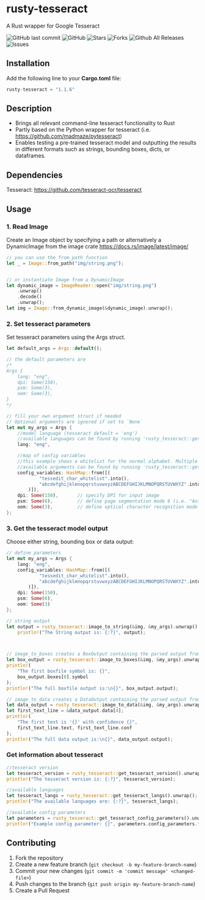 # rusty-tesseract

A Rust wrapper for Google Tesseract

![GitHub last commit](https://img.shields.io/github/last-commit/thomasgruebl/rusty-tesseract?style=plastic) ![GitHub](https://img.shields.io/github/license/thomasgruebl/rusty-tesseract?style=plastic) <a style="text-decoration: none" href="https://github.com/thomasgruebl/rusty-tesseract/stargazers">
<img src="https://img.shields.io/github/stars/thomasgruebl/rusty-tesseract.svg?style=plastic" alt="Stars">
</a>
<a style="text-decoration: none" href="https://github.com/thomasgruebl/rusty-tesseract/fork">
<img src="https://img.shields.io/github/forks/thomasgruebl/rusty-tesseract.svg?style=plastic" alt="Forks">
</a>
![Github All Releases](https://img.shields.io/github/downloads/thomasgruebl/rusty-tesseract/total.svg?style=plastic)
<a style="text-decoration: none" href="https://github.com/thomasgruebl/rusty-tesseract/issues">
<img src="https://img.shields.io/github/issues/thomasgruebl/rusty-tesseract.svg?style=plastic" alt="Issues">
</a>

## Installation

Add the following line to your <b>Cargo.toml</b> file:

```rust
rusty-tesseract = "1.1.6"
```

## Description

- Brings all relevant command-line tesseract functionality to Rust
- Partly based on the Python wrapper for tesseract (i.e. https://github.com/madmaze/pytesseract)
- Enables testing a pre-trained tesseract model and outputting the results in different formats such as strings, bounding boxes, dicts, or dataframes.

## Dependencies

Tesseract: https://github.com/tesseract-ocr/tesseract

## Usage

### 1. Read Image

Create an Image object by specifying a path or alternatively a DynamicImage from the image crate https://docs.rs/image/latest/image/

```rust
// you can use the from_path function
let _ = Image::from_path("img/string.png");


// or instantiate Image from a DynamicImage
let dynamic_image = ImageReader::open("img/string.png")
    .unwrap()
    .decode()
    .unwrap();
let img = Image::from_dynamic_image(&dynamic_image).unwrap();
```

### 2. Set tesseract parameters

Set tesseract parameters using the Args struct.

```rust
let default_args = Args::default();

// the default parameters are
/*
Args {
    lang: "eng",
    dpi: Some(150),
    psm: Some(3),
    oem: Some(3),
}
*/

// fill your own argument struct if needed
// Optional arguments are ignored if set to `None`
let mut my_args = Args {
    //model language (tesseract default = 'eng')
    //available languages can be found by running 'rusty_tesseract::get_tesseract_langs()'
    lang: "eng",

    //map of config variables
    //this example shows a whitelist for the normal alphabet. Multiple arguments are allowed.
    //available arguments can be found by running 'rusty_tesseract::get_tesseract_config_parameters()'
    config_variables: HashMap::from([(
            "tessedit_char_whitelist".into(),
            "abcdefghijklmnopqrstuvwxyzABCDEFGHIJKLMNOPQRSTUVWXYZ".into(),
        )]),
    dpi: Some(150),       // specify DPI for input image
    psm: Some(6),         // define page segmentation mode 6 (i.e. "Assume a single uniform block of text")
    oem: Some(3),         // define optical character recognition mode 3 (i.e. "Default, based on what is available")
};
```

### 3. Get the tesseract model output

Choose either string, bounding box or data output:

```rust
// define parameters
let mut my_args = Args {
    lang: "eng",
    config_variables: HashMap::from([(
            "tessedit_char_whitelist".into(),
            "abcdefghijklmnopqrstuvwxyzABCDEFGHIJKLMNOPQRSTUVWXYZ".into(),
        )]),
    dpi: Some(150),
    psm: Some(6),
    oem: Some(3)
};

// string output
let output = rusty_tesseract::image_to_string(&img, &my_args).unwrap();
    println!("The String output is: {:?}", output);



// image_to_boxes creates a BoxOutput containing the parsed output from Tesseract when using the "makebox" Parameter
let box_output = rusty_tesseract::image_to_boxes(&img, &my_args).unwrap();
println!(
    "The first boxfile symbol is: {}",
    box_output.boxes[0].symbol
);
println!("The full boxfile output is:\n{}", box_output.output);

// image_to_data creates a DataOutput containing the parsed output from Tesseract when using the "TSV" Parameter
let data_output = rusty_tesseract::image_to_data(&img, &my_args).unwrap();
let first_text_line = &data_output.data[4];
println!(
    "The first text is '{}' with confidence {}",
    first_text_line.text, first_text_line.conf
);
println!("The full data output is:\n{}", data_output.output);
```

### Get information about tesseract

```rust
//tesseract version
let tesseract_version = rusty_tesseract::get_tesseract_version().unwrap();
println!("The tesseract version is: {:?}", tesseract_version);

//available languages
let tesseract_langs = rusty_tesseract::get_tesseract_langs().unwrap();
println!("The available languages are: {:?}", tesseract_langs);

//available config parameters
let parameters = rusty_tesseract::get_tesseract_config_parameters().unwrap();
println!("Example config parameter: {}", parameters.config_parameters.first().unwrap());
```

## Contributing

1. Fork the repository
2. Create a new feature branch (`git checkout -b my-feature-branch-name`)
3. Commit your new changes (`git commit -m 'commit message' <changed-file>`)
4. Push changes to the branch (`git push origin my-feature-branch-name`)
5. Create a Pull Request
